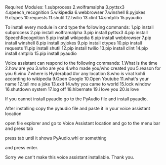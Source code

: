 Required Modules:
                1.subprocess
                2.wolframalpha
                3.pyttsx3
                4.speech_recognition
                5.wikipedia
                6.webbrowser
                7.winshell
                8.pyjokes
                9.ctypes
                10.requests
                11.shutil
                12.twilio
                13.clint
                14.smtplib
                15.pyaudio
                
 To install every module in cmd type the following commands:
                                                           1.pip install subprocess
                                                           2.pip install wolframalpha
                                                           3.pip install pyttsx3
                                                           4.pip install SpeechRecognition
                                                           5.pip install wikipedia
                                                           6.pip install webbrowser
                                                           7.pip install winshell
                                                           8.pip install pyjokes
                                                           9.pip install ctypes
                                                           10.pip install requests
                                                           11.pip install shutil
                                                           12.pip install twilio
                                                           13.pip install clint
                                                           14.pip install smtplib
                                                           15.pip install pyaudio
                                                           
                                                      
Voice assistant can respond to the following commands:
                                                     1.What is the time
                                                     2.how are you
                                                     3.who are you
                                                     4.who made you/who created you
                                                     5.reason for you
                                                     6.vinu
                                                     7.where is Hyderabad
                                                     #or any location
                                                     8.who is virat kohli according to wikipedia
                                                     9.Open Google
                                                     10.Open Youtube
                                                     11.what's your name
                                                     12.tell me a joke
                                                     13.exit
                                                     14.why you came to world
                                                     15.lock window 
                                                     16.shutdown system
                                                     17.log off
                                                     18.hibernate
                                                     19.i love you
                                                     20.is love
                                                     
                                                     
If you cannot install pyaudio go to the PyAudio file and install pyaudio.

After installing copy the pyaudio file and paste it in your voice assistant location

open file explorer and go to Voice Assistant location and go to the menu bar and press tab

press tab until it shows PyAudio.whl or something

and press enter.

Sorry we can't make this voice assistant installable.
Thank you.
